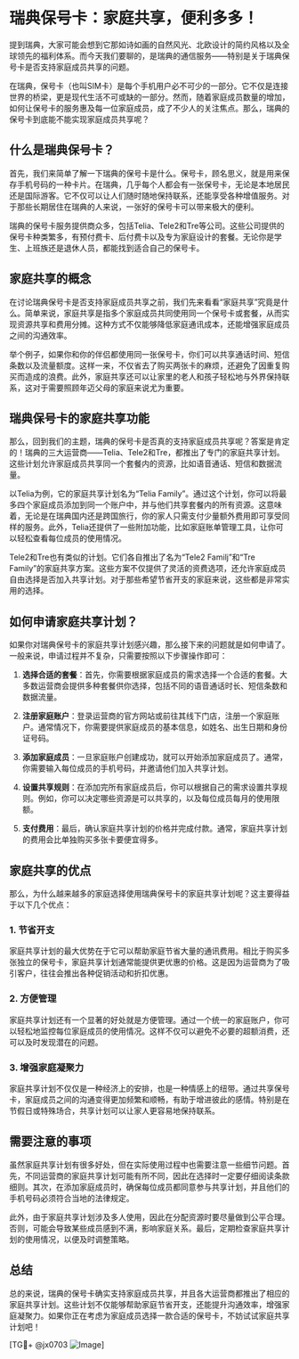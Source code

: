 # 瑞典保号卡：家庭共享，便利多多！

提到瑞典，大家可能会想到它那如诗如画的自然风光、北欧设计的简约风格以及全球领先的福利体系。而今天我们要聊的，是瑞典的通信服务——特别是关于瑞典保号卡是否支持家庭成员共享的问题。

在瑞典，保号卡（也叫SIM卡）是每个手机用户必不可少的一部分。它不仅是连接世界的桥梁，更是现代生活不可或缺的一部分。然而，随着家庭成员数量的增加，如何让保号卡的服务惠及每一位家庭成员，成了不少人的关注焦点。那么，瑞典的保号卡到底能不能实现家庭成员共享呢？

## 什么是瑞典保号卡？

首先，我们来简单了解一下瑞典的保号卡是什么。保号卡，顾名思义，就是用来保存手机号码的一种卡片。在瑞典，几乎每个人都会有一张保号卡，无论是本地居民还是国际游客。它不仅可以让人们随时随地保持联系，还能享受各种增值服务。对于那些长期居住在瑞典的人来说，一张好的保号卡可以带来极大的便利。

瑞典的保号卡服务提供商众多，包括Telia、Tele2和Tre等公司。这些公司提供的保号卡种类繁多，有预付费卡、后付费卡以及专为家庭设计的套餐。无论你是学生、上班族还是退休人员，都能找到适合自己的保号卡。

## 家庭共享的概念

在讨论瑞典保号卡是否支持家庭成员共享之前，我们先来看看“家庭共享”究竟是什么。简单来说，家庭共享是指多个家庭成员共同使用同一个保号卡或套餐，从而实现资源共享和费用分摊。这种方式不仅能够降低家庭通讯成本，还能增强家庭成员之间的沟通效率。

举个例子，如果你和你的伴侣都使用同一张保号卡，你们可以共享通话时间、短信条数以及流量额度。这样一来，不仅省去了购买两张卡的麻烦，还避免了因重复购买而造成的浪费。此外，家庭共享还可以让家里的老人和孩子轻松地与外界保持联系，这对于需要照顾年迈父母的家庭来说尤为重要。

## 瑞典保号卡的家庭共享功能

那么，回到我们的主题，瑞典的保号卡是否真的支持家庭成员共享呢？答案是肯定的！瑞典的三大运营商——Telia、Tele2和Tre，都推出了专门的家庭共享计划。这些计划允许家庭成员共享同一个套餐内的资源，比如语音通话、短信和数据流量。

以Telia为例，它的家庭共享计划名为“Telia Family”。通过这个计划，你可以将最多四个家庭成员添加到同一个账户中，并与他们共享套餐内的所有资源。这意味着，无论是在瑞典国内还是跨国旅行，你的家人只需支付少量额外费用即可享受同样的服务。此外，Telia还提供了一些附加功能，比如家庭账单管理工具，让你可以轻松查看每位成员的使用情况。

Tele2和Tre也有类似的计划。它们各自推出了名为“Tele2 Familj”和“Tre Family”的家庭共享方案。这些方案不仅提供了灵活的资费选项，还允许家庭成员自由选择是否加入共享计划。对于那些希望节省开支的家庭来说，这些都是非常实用的选择。

## 如何申请家庭共享计划？

如果你对瑞典保号卡的家庭共享计划感兴趣，那么接下来的问题就是如何申请了。一般来说，申请过程并不复杂，只需要按照以下步骤操作即可：

1. **选择合适的套餐**：首先，你需要根据家庭成员的需求选择一个合适的套餐。大多数运营商会提供多种套餐供你选择，包括不同的语音通话时长、短信条数和数据流量。

2. **注册家庭账户**：登录运营商的官方网站或前往其线下门店，注册一个家庭账户。通常情况下，你需要提供家庭成员的基本信息，如姓名、出生日期和身份证号码。

3. **添加家庭成员**：一旦家庭账户创建成功，就可以开始添加家庭成员了。通常，你需要输入每位成员的手机号码，并邀请他们加入共享计划。

4. **设置共享规则**：在添加完所有家庭成员后，你可以根据自己的需求设置共享规则。例如，你可以决定哪些资源是可以共享的，以及每位成员每月的使用限额。

5. **支付费用**：最后，确认家庭共享计划的价格并完成付款。通常，家庭共享计划的费用会比单独购买多张卡要便宜得多。

## 家庭共享的优点

那么，为什么越来越多的家庭选择使用瑞典保号卡的家庭共享计划呢？这主要得益于以下几个优点：

### 1. 节省开支

家庭共享计划的最大优势在于它可以帮助家庭节省大量的通讯费用。相比于购买多张独立的保号卡，家庭共享计划通常能提供更优惠的价格。这是因为运营商为了吸引客户，往往会推出各种促销活动和折扣优惠。

### 2. 方便管理

家庭共享计划还有一个显著的好处就是方便管理。通过一个统一的家庭账户，你可以轻松地监控每位家庭成员的使用情况。这样不仅可以避免不必要的超额消费，还可以及时发现潜在的问题。

### 3. 增强家庭凝聚力

家庭共享计划不仅仅是一种经济上的安排，也是一种情感上的纽带。通过共享保号卡，家庭成员之间的沟通变得更加频繁和顺畅，有助于增进彼此的感情。特别是在节假日或特殊场合，共享计划可以让家人更容易地保持联系。

## 需要注意的事项

虽然家庭共享计划有很多好处，但在实际使用过程中也需要注意一些细节问题。首先，不同运营商的家庭共享计划可能有所不同，因此在选择时一定要仔细阅读条款细则。其次，在添加家庭成员时，确保每位成员都同意参与共享计划，并且他们的手机号码必须符合当地的法律规定。

此外，由于家庭共享计划涉及多人使用，因此在分配资源时要尽量做到公平合理。否则，可能会导致某些成员感到不满，影响家庭关系。最后，定期检查家庭共享计划的使用情况，以便及时调整策略。

## 总结

总的来说，瑞典的保号卡确实支持家庭成员共享，并且各大运营商都推出了相应的家庭共享计划。这些计划不仅能够帮助家庭节省开支，还能提升沟通效率，增强家庭凝聚力。如果你正在考虑为家庭成员选择一款合适的保号卡，不妨试试家庭共享计划吧！

[TG💪+ @jx0703 ![Image](https://github.com/user-attachments/assets/dbca1d08-cadb-493c-b0ec-ad6f7a83f270)]